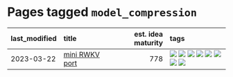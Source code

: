 # Pages tagged `model_compression`

|last_modified|title|est. idea maturity|tags
|:---|:---|---:|:---|
|2023-03-22|[mini RWKV port](../rust_rwkv.md)|778|[![](https://img.shields.io/badge/tag-RNN-fe76cf)](../tags/RNN.md) [![](https://img.shields.io/badge/tag-completed-fda5ff)](../tags/completed.md) [![](https://img.shields.io/badge/tag-experimental-4bcfd8)](../tags/experimental.md) [![](https://img.shields.io/badge/tag-ggml-8fb3d)](../tags/ggml.md) [![](https://img.shields.io/badge/tag-mobilenet-8a140)](../tags/mobilenet.md) [![](https://img.shields.io/badge/tag-model_compression-83cbca)](../tags/model_compression.md) [![](https://img.shields.io/badge/tag-tooling-834fc2)](../tags/tooling.md) [![](https://img.shields.io/badge/tag-wip-4d35f9)](../tags/wip.md)|